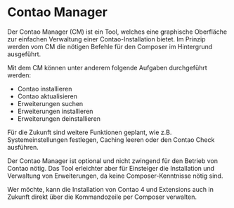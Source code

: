 # Contao Manager

Der Contao Manager (CM) ist ein Tool, welches eine graphische Oberfläche zur einfachen Verwaltung einer Contao-Installation bietet. Im Prinzip werden vom CM die nötigen Befehle für den Composer im Hintergrund ausgeführt. 

Mit dem CM können unter anderem folgende Aufgaben durchgeführt werden:
* Contao installieren
* Contao aktualisieren
* Erweiterungen suchen
* Erweiterungen installieren
* Erweiterungen deinstallieren

Für die Zukunft sind weitere Funktionen geplant, wie z.B. Systemeinstellungen festlegen, Caching leeren oder den Contao Check ausführen.

Der Contao Manager ist optional und nicht zwingend für den Betrieb von Contao nötig. Das Tool erleichter aber für Einsteiger die Installation und Verwaltung von Erweiterungen, da keine Composer-Kenntnisse nötig sind.

Wer möchte, kann die Installation von Contao 4 und Extensions auch in Zukunft direkt über die Kommandozeile per Composer verwalten.

